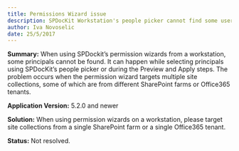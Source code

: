 ```yaml
---
title: Permissions Wizard issue
description: SPDocKit Workstation's people picker cannot find some users when using the permission wizards.k
author: Iva Novoselic  
date: 25/5/2017
---
```


__Summary:__ When using SPDockit’s permission wizards from a workstation, some principals cannot be found. It can happen while selecting principals using SPDocKit’s people picker or during the Preview and Apply steps. The problem occurs when the permission wizard targets multiple site collections, some of which are from different SharePoint farms or Office365 tenants.

__Application Version:__ 5.2.0 and newer

__Solution:__ When using permission wizards on a workstation, please target site collections from a single SharePoint farm or a single Office365 tenant.

__Status:__ Not resolved.